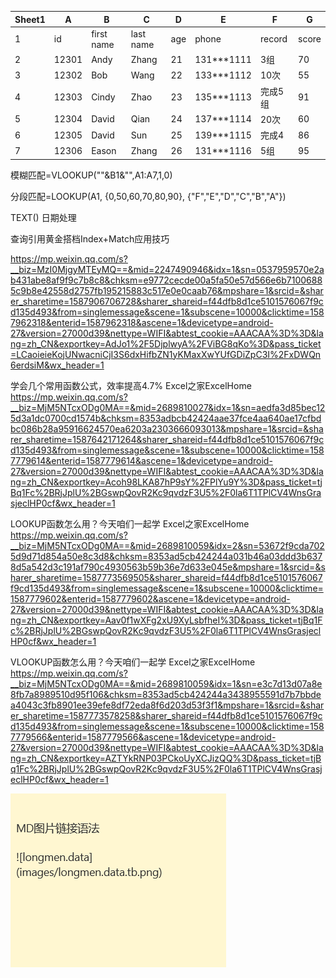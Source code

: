 | Sheet1 | A     | B          | C         | D    | E          | F       | G     |
| ------ | ----- | ---------- | --------- | ---- | ---------- | ------- | ----- |
| 1      | id    | first name | last name | age  | phone      | record  | score |
| 2      | 12301 | Andy       | Zhang     | 21   | 131***1111 | 3组     | 70    |
| 3      | 12302 | Bob        | Wang      | 22   | 133***1112 | 10次    | 55    |
| 4      | 12303 | Cindy      | Zhao      | 23   | 135***1113 | 完成5组 | 91    |
| 5      | 12304 | David      | Qian      | 24   | 137***1114 | 20次    | 60    |
| 6      | 12305 | David      | Sun       | 25   | 139***1115 | 完成4   | 86    |
| 7      | 12306 | Eason      | Zhang     | 26   | 131***1116 | 5组     | 95    |



模糊匹配=VLOOKUP(""&B1&"",A1:A7,1,0)

分段匹配=LOOKUP(A1, {0,50,60,70,80,90}, {"F","E","D","C","B","A"})





TEXT() 日期处理



查询引用黄金搭档Index+Match应用技巧

https://mp.weixin.qq.com/s?__biz=MzI0MjgyMTEyMQ==&mid=2247490946&idx=1&sn=0537959570e2ab431abe8af9f9c7b8c8&chksm=e9772cecde00a5fa50e57d566e6b71006885c9b8e42558d2757fb195215883c517e0e0caab76&mpshare=1&srcid=&sharer_sharetime=1587906706728&sharer_shareid=f44dfb8d1ce5101576067f9cd135d493&from=singlemessage&scene=1&subscene=10000&clicktime=1587962318&enterid=1587962318&ascene=1&devicetype=android-27&version=27000d39&nettype=WIFI&abtest_cookie=AAACAA%3D%3D&lang=zh_CN&exportkey=AdJo1%2F5DjplwyA%2FViBG8qKo%3D&pass_ticket=LCaoieieKojUNwacniCjI3S6dxHifbZN1yKMaxXwYUfGDiZpC3I%2FxDWQn6erdsiM&wx_header=1



学会几个常用函数公式，效率提高4.7%  Excel之家ExcelHome
https://mp.weixin.qq.com/s?__biz=MjM5NTcxODg0MA==&mid=2689810027&idx=1&sn=aedfa3d85bec125d3a1dc0700cd1574b&chksm=8353adbcb42424aae37fce4aa640ae17cfbdbc086b28a95916624570ea6203a2303666093013&mpshare=1&srcid=&sharer_sharetime=1587642171264&sharer_shareid=f44dfb8d1ce5101576067f9cd135d493&from=singlemessage&scene=1&subscene=10000&clicktime=1587779614&enterid=1587779614&ascene=1&devicetype=android-27&version=27000d39&nettype=WIFI&abtest_cookie=AAACAA%3D%3D&lang=zh_CN&exportkey=Acoh98LKA87hP9sY%2FPlYu9Y%3D&pass_ticket=tjBq1Fc%2BRjJplU%2BGswpQovR2Kc9qvdzF3U5%2F0la6T1TPlCV4WnsGrasjeclHP0cf&wx_header=1



LOOKUP函数怎么用？今天咱们一起学  Excel之家ExcelHome
https://mp.weixin.qq.com/s?__biz=MjM5NTcxODg0MA==&mid=2689810059&idx=2&sn=53672f9cda7025d9d71d854a50e8c3d8&chksm=8353ad5cb424244a031b46a03ddd3b6378d5a542d3c191af790c4930563b59b36e7d633e045e&mpshare=1&srcid=&sharer_sharetime=1587773569505&sharer_shareid=f44dfb8d1ce5101576067f9cd135d493&from=singlemessage&scene=1&subscene=10000&clicktime=1587779602&enterid=1587779602&ascene=1&devicetype=android-27&version=27000d39&nettype=WIFI&abtest_cookie=AAACAA%3D%3D&lang=zh_CN&exportkey=Aav0f1wXFg2xU9XyLsbfheI%3D&pass_ticket=tjBq1Fc%2BRjJplU%2BGswpQovR2Kc9qvdzF3U5%2F0la6T1TPlCV4WnsGrasjeclHP0cf&wx_header=1



VLOOKUP函数怎么用？今天咱们一起学  Excel之家ExcelHome
https://mp.weixin.qq.com/s?__biz=MjM5NTcxODg0MA==&mid=2689810059&idx=1&sn=e3c7d13d07a8e8fb7a8989510d95f106&chksm=8353ad5cb424244a3438955591d7b7bbdea4043c3fb8901ee39efe8df72eda8f6d203d53f3f1&mpshare=1&srcid=&sharer_sharetime=1587773578258&sharer_shareid=f44dfb8d1ce5101576067f9cd135d493&from=singlemessage&scene=1&subscene=10000&clicktime=1587779566&enterid=1587779566&ascene=1&devicetype=android-27&version=27000d39&nettype=WIFI&abtest_cookie=AAACAA%3D%3D&lang=zh_CN&exportkey=AZTYkRNP03PCkoUyXCJizQQ%3D&pass_ticket=tjBq1Fc%2BRjJplU%2BGswpQovR2Kc9qvdzF3U5%2F0la6T1TPlCV4WnsGrasjeclHP0cf&wx_header=1



![pic](images/pic.png)